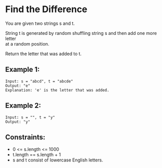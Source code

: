 # Find the Difference

You are given two strings s and t.

String t is generated by random shuffling string s and then add one more letter  
at a random position.

Return the letter that was added to t.

## Example 1:

    Input: s = "abcd", t = "abcde"
    Output: "e"
    Explanation: 'e' is the letter that was added.

## Example 2:

    Input: s = "", t = "y"
    Output: "y"
    
## Constraints:

* 0 <= s.length <= 1000
* t.length == s.length + 1
* s and t consist of lowercase English letters.

